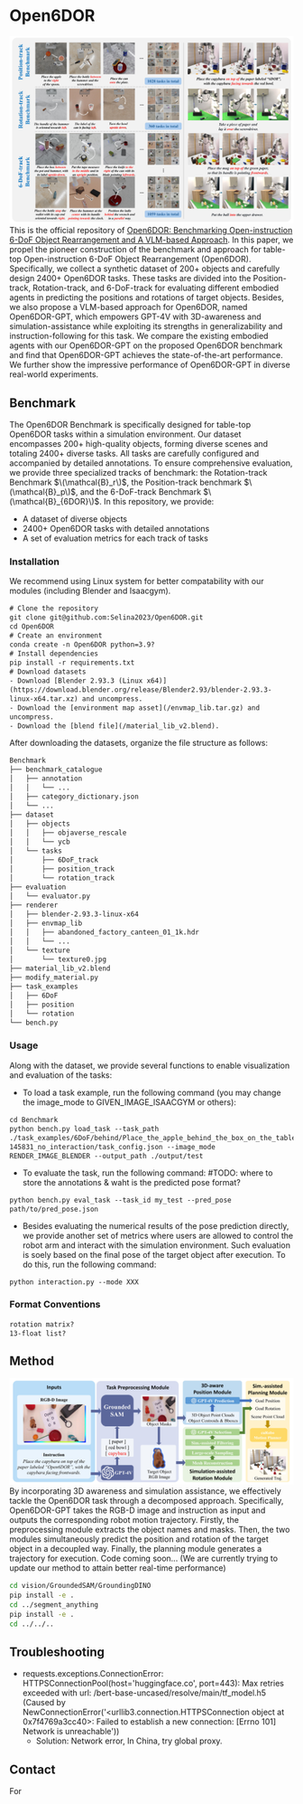 # Open6DOR
![Teaser](./images/teaser_final1.jpg)
This is the official repository of [Open6DOR: Benchmarking Open-instruction 6-DoF Object Rearrangement and A VLM-based Approach](https://pku-epic.github.io/Open6DOR/). In this paper, we propel the pioneer construction of the benchmark and approach for table-top Open-instruction 6-DoF Object Rearrangement (Open6DOR). Specifically, we collect a synthetic dataset of 200+ objects and carefully design 2400+ Open6DOR tasks. These tasks are divided into the Position-track, Rotation-track, and 6-DoF-track for evaluating different embodied agents in predicting the positions and rotations of target objects. Besides, we also propose a VLM-based approach for Open6DOR, named Open6DOR-GPT, which empowers GPT-4V with 3D-awareness and simulation-assistance while exploiting its strengths in generalizability and instruction-following for this task. We compare the existing embodied agents with our Open6DOR-GPT on the proposed Open6DOR benchmark and find that Open6DOR-GPT achieves the state-of-the-art performance. We further show the impressive performance of Open6DOR-GPT in diverse real-world experiments.

## Benchmark
The Open6DOR Benchmark is specifically designed for table-top Open6DOR tasks within a simulation environment. Our dataset encompasses 200+ high-quality objects, forming diverse scenes and totaling 2400+ diverse tasks. All tasks are carefully configured and accompanied by detailed annotations. To ensure comprehensive evaluation, we provide three specialized tracks of benchmark: the Rotation-track Benchmark $\(\mathcal{B}_r\)$, the Position-track benchmark $\(\mathcal{B}_p\)$, and the 6-DoF-track Benchmark 
$\(\mathcal{B}_{6DOR}\)$. 
In this repository, we provide:
- A dataset of diverse objects
- 2400+ Open6DOR tasks with detailed annotations
- A set of evaluation metrics for each track of tasks

### Installation
We recommend using Linux system for better compatability with our modules (including Blender and Isaacgym).
```
# Clone the repository
git clone git@github.com:Selina2023/Open6DOR.git
cd Open6DOR
# Create an environment
conda create -n Open6DOR python=3.9?
# Install dependencies
pip install -r requirements.txt
# Download datasets
- Download [Blender 2.93.3 (Linux x64)](https://download.blender.org/release/Blender2.93/blender-2.93.3-linux-x64.tar.xz) and uncompress.
- Download the [environment map asset](/envmap_lib.tar.gz) and uncompress.
- Download the [blend file](/material_lib_v2.blend).

```
After downloading the datasets, organize the file structure as follows:

```
Benchmark
├── benchmark_catalogue                              
│   ├── annotation
│   │   └── ...
│   ├── category_dictionary.json
│   └── ...
├── dataset
│   ├── objects
│   │   ├── objaverse_rescale
│   │   └── ycb
│   └── tasks
│       ├── 6DoF_track
│       ├── position_track
│       └── rotation_track
├── evaluation
│   └── evaluator.py
├── renderer
│   ├── blender-2.93.3-linux-x64
│   ├── envmap_lib                                
│   │   ├── abandoned_factory_canteen_01_1k.hdr
│   │   └── ...
│   └── texture
│       └── texture0.jpg
├── material_lib_v2.blend
├── modify_material.py
├── task_examples
│   ├── 6DoF
│   ├── position
│   └── rotation
└── bench.py

```

### Usage
Along with the dataset, we provide several functions to enable visualization and evaluation of the tasks:
- To load a task example, run the following command (you may change the image_mode to GIVEN_IMAGE_ISAACGYM or others):
```
cd Benchmark
python bench.py load_task --task_path ./task_examples/6DoF/behind/Place_the_apple_behind_the_box_on_the_table.__upright/20240704-145831_no_interaction/task_config.json --image_mode RENDER_IMAGE_BLENDER --output_path ./output/test 

```
- To evaluate the task, run the following command:
#TODO: where to store the annotations & waht is the predicted pose format?

```
python bench.py eval_task --task_id my_test --pred_pose path/to/pred_pose.json

```

- Besides evaluating the numerical results of the pose prediction directly, we provide another set of metrics where users are allowed to control the robot arm and interact with the simulation environment. Such evaluation is soely based on the final pose of the target object after execution. To do this, run the following command:

```
python interaction.py --mode XXX
```

### Format Conventions
```
rotation matrix?
13-float list?
```

## Method
![Method](./images/overall_pipeline_final1.jpg)
By incorporating 3D awareness and simulation assistance, we effectively tackle the Open6DOR task through a decomposed approach. 
Specifically, Open6DOR-GPT takes the RGB-D image and instruction as input and outputs the corresponding robot motion trajectory. Firstly, the preprocessing module extracts the object names and masks. Then, the two modules simultaneously predict the position and rotation of the target object in a decoupled way. Finally, the planning module generates a trajectory for execution.
Code coming soon... (We are currently trying to update our method to attain better real-time performance)


```bash
cd vision/GroundedSAM/GroundingDINO
pip install -e .
cd ../segment_anything
pip install -e .
cd ../../..
```




## Troubleshooting

- requests.exceptions.ConnectionError: HTTPSConnectionPool(host='huggingface.co', port=443): Max retries exceeded with url: /bert-base-uncased/resolve/main/tf_model.h5 (Caused by NewConnectionError('<urllib3.connection.HTTPSConnection object at 0x7f4769a3cc40>: Failed to establish a new connection: [Errno 101] Network is unreachable'))
    - Solution: Network error, In China, try global proxy.

## Contact
For